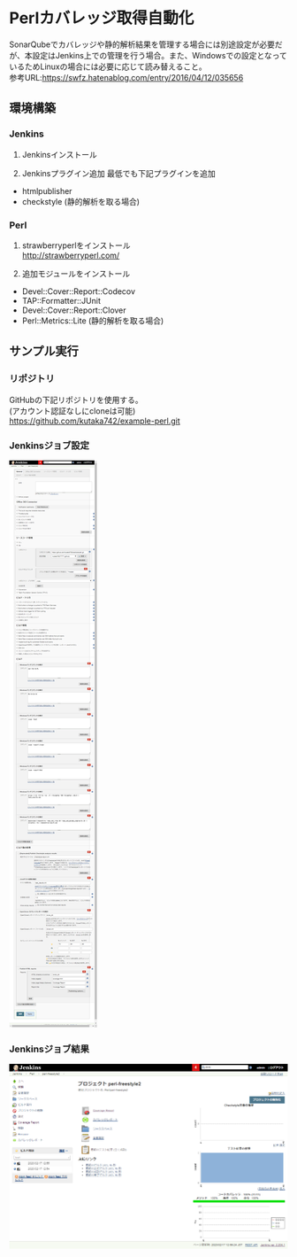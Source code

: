 # Perlカバレッジ取得自動化
SonarQubeでカバレッジや静的解析結果を管理する場合には別途設定が必要だが、本設定はJenkins上での管理を行う場合。また、Windowsでの設定となっているためLinuxの場合には必要に応じて読み替えること。  
参考URL:https://swfz.hatenablog.com/entry/2016/04/12/035656

## 環境構築
### Jenkins
1. Jenkinsインストール

1. Jenkinsプラグイン追加
最低でも下記プラグインを追加
 - htmlpublisher
 - checkstyle (静的解析を取る場合)

### Perl
1. strawberryperlをインストール  
http://strawberryperl.com/

1. 追加モジュールをインストール
 - Devel::Cover::Report::Codecov
 - TAP::Formatter::JUnit
 - Devel::Cover::Report::Clover
 - Perl::Metrics::Lite (静的解析を取る場合)

## サンプル実行
### リポジトリ
GitHubの下記リポジトリを使用する。  
(アカウント認証なしにcloneは可能)  
https://github.com/kutaka742/example-perl.git

### Jenkinsジョブ設定
![設定](./image/job_setting.png)

### Jenkinsジョブ結果
![結果](./image/job_result.png)
